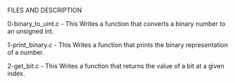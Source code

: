 FILES AND DESCRIPTION

0-binary_to_uint.c - This Writes a function that converts a binary number to an unsigned int.

1-print_binary.c - This  Writes a function that prints the binary representation of a number.

2-get_bit.c - This  Writes a function that returns the value of a bit at a given index.
